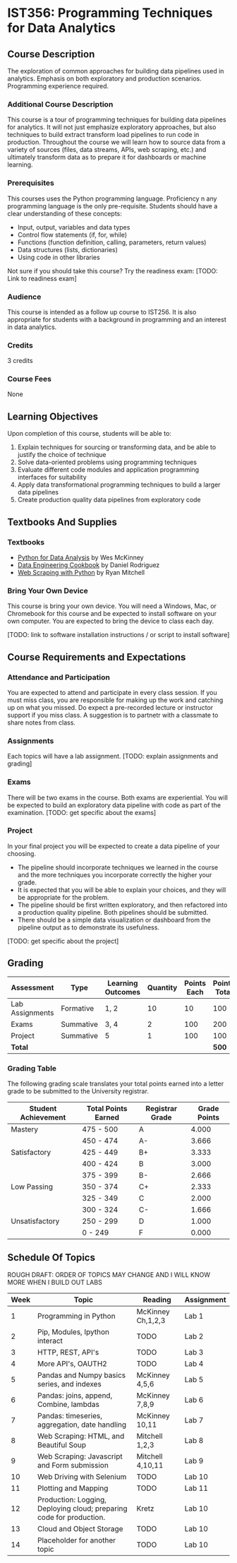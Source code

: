 # IST356: Programming Techniques for Data Analytics

## Course Description
The exploration of common approaches for building data pipelines used in analytics. Emphasis on both exploratory and production scenarios. Programming experience required.

### Additional Course Description

This course is a tour of programming techniques for building data pipelines for analytics. It will not just emphasize exploratory approaches, but also techniques to build extract transform load pipelines to run code in production. 
Throughout the course we will learn how to source data from a variety of sources (files, data streams, APIs, web scraping, etc.) and ultimately transform data as to prepare it for dashboards or machine learning. 

### Prerequisites

 This courses uses the Python programming language. Proficiency n any programming language is the only pre-requisite. Students should have a clear understanding of these concepts: 

 - Input, output, variables and data types
 - Control flow statements (if, for, while)
 - Functions (function definition, calling, parameters, return values)
 - Data structures (lists, dictionaries)
 - Using code in other libraries 

Not sure if you should take this course? Try the readiness exam: [TODO: Link to readiness exam]


### Audience

This course is intended as a follow up course to IST256. It is also appropriate for students with a background in programming and an interest in data analytics.

### Credits

3 credits

### Course Fees

None

## Learning Objectives

Upon completion of this course, students will be able to:

1. Explain techniques for sourcing or transforming data, and be able to justify the choice of technique
2. Solve data-oriented problems using programming techniques
3. Evaluate different code modules and application programming interfaces for suitability
4. Apply data transformational programming techniques to build a larger data pipelines
5. Create production quality data pipelines from exploratory code


## Textbooks And Supplies

### Textbooks

- [Python for Data Analysis](https://wesmckinney.com/book/) by Wes McKinney
- [Data Engineering Cookbook](https://cookbook.learndataengineering.com/) by Daniel Rodriguez
- [Web Scraping with Python](https://www.oreilly.com/library/view/web-scraping-with/9781491985564/) by Ryan Mitchell

### Bring Your Own Device

This course is bring your own device. You will need a Windows, Mac, or Chromebook for this course and be expected to install software on your own computer. You are expected to bring the device to class each day.

[TODO: link to software installation instructions / or script to install software]

## Course Requirements and Expectations

### Attendance and Participation

You are expected to attend and participate in every class session. If you must miss class, you are responsible for making up the work and catching up on what you missed. Do expect a pre-recorded lecture or instructor support if you miss class. A suggestion is to partnetr with a classmate to share notes from class.

### Assignments

Each topics will have a lab assignment. [TODO: explain assignments and grading]

### Exams

There will be two exams in the course. Both exams are experiential. You will be expected to build an exploratory data pipeline with code as part of the examination. 
[TODO: get specific about the exams]

### Project

In your final project you will be expected to create a data pipeline of your choosing. 

- The pipeline should incorporate techniques we learned in the course and the more techniques you incorporate correctly the higher your grade.
- It is expected that you will be able to explain your choices, and they will be appropriate for the problem.
- The pipeline should be first written exploratory, and then refactored into a production quality pipeline. Both pipelines should be submitted.
- There should be a simple data visualization or dashboard from the pipeline output as to demonstrate its usefulness.

[TODO: get specific about the project]


## Grading

| Assessment | Type | Learning Outcomes | Quantity | Points Each | Points Total |
|------------|------|-------------------|----------|-------------|--------------|
| Lab Assignments | Formative | 1, 2 | 10 | 10 | 100 |
| Exams | Summative | 3, 4 | 2 | 100 | 200 |
| Project | Summative | 5 | 1 | 100 | 100 |
| **Total** | | | | | **500** |

### Grading Table

The following grading scale translates your total points earned into a letter grade to be submitted to the University registrar.

| Student Achievement | Total Points Earned	| Registrar Grade |Grade Points |
|---------------------|---------------------|-----------------|-------------|
| Mastery | 475 - 500 | A | 4.000 |
| | 450 - 474 | A- | 3.666 |
| Satisfactory | 425 - 449 | B+ | 3.333 |
| | 400 - 424   | B | 3.000 |
| | 375 - 399  | B- | 2.666 |
| Low Passing  | 350 - 374 | C+ | 2.333 |
| | 325 - 349  | C | 2.000 |
| | 300 - 324  | C- | 1.666 |
| Unsatisfactory | 250 - 299  | D | 1.000 |
| | 0 - 249 | F | 0.000 |


## Schedule Of Topics

ROUGH DRAFT: ORDER OF TOPICS MAY CHANGE AND I WILL KNOW MORE WHEN I BUILD OUT LABS

| Week | Topic | Reading | Assignment |
|------|-------|---------|------------|
| 1 | Programming in Python | McKinney Ch,1,2,3 | Lab 1 |
| 2 | Pip, Modules, Ipython interact | TODO | Lab 2 |
| 3 | HTTP, REST, API's| TODO | Lab 3 |
| 4 | More API's, OAUTH2 |TODO | Lab 4 |
| 5 | Pandas and Numpy basics series, and indexes| McKinney 4,5,6 | Lab 5 |
| 6 | Pandas: joins, append, Combine, lambdas | McKinney 7,8,9  | Lab 6 |
| 7 | Pandas: timeseries, aggregation, date handling  | McKinney 10,11| Lab 7 |
| 8 | Web Scraping: HTML, and Beautiful Soup | Mitchell 1,2,3 | Lab 8 |
| 9 | Web Scraping: Javascript and Form submission | Mitchell 4,10,11 | Lab 9 |
| 10 | Web Driving with Selenium  |TODO | Lab 10 |
| 11 | Plotting and Mapping | TODO | Lab 11 |
| 12 | Production: Logging, Deploying cloud; preparing code for production. | Kretz | Lab 10 |
| 13 | Cloud and Object Storage  |TODO | Lab 10 |
| 14 | Placeholder for another topic  |TODO | Lab 10 |

